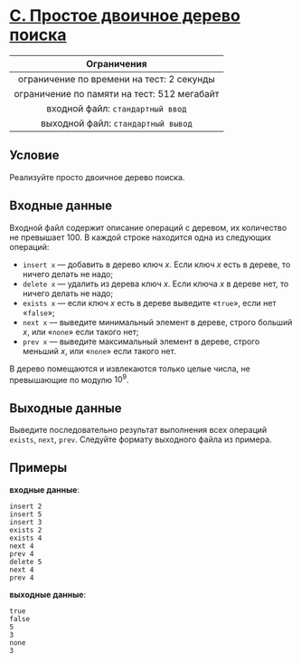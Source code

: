 # [C. Простое двоичное дерево поиска](TaskC.c)

| Ограничения                                 |
|:-------------------------------------------:|
| ограничение по времени на тест: 2 секунды   |
| ограничение по памяти на тест: 512 мегабайт |
| входной файл: `стандартный ввод`            |
| выходной файл: `стандартный вывод`          |

## Условие

Реализуйте просто двоичное дерево поиска.

## Входные данные

Входной файл содержит описание операций с деревом, их количество не превышает $100$. В каждой строке находится одна из следующих операций:

* `insert x` — добавить в дерево ключ $x$. Если ключ $x$ есть в дереве, то ничего делать не надо;
* `delete x` — удалить из дерева ключ $x$. Если ключа $x$ в дереве нет, то ничего делать не надо;
* `exists x` — если ключ $x$ есть в дереве выведите «`true`», если нет «`false`»;
* `next x` — выведите минимальный элемент в дереве, строго больший $x$, или «`none`» если такого нет;
* `prev x` — выведите максимальный элемент в дереве, строго меньший $x$, или «`none`» если такого нет.

В дерево помещаются и извлекаются только целые числа, не превышающие по модулю $10^9$.

## Выходные данные

Выведите последовательно результат выполнения всех операций `exists`, `next`, `prev`. Следуйте формату выходного файла из примера.

## Примеры

**входные данные**:

```text
insert 2
insert 5
insert 3
exists 2
exists 4
next 4
prev 4
delete 5
next 4
prev 4
```

**выходные данные**:

```text
true
false
5
3
none
3
```
